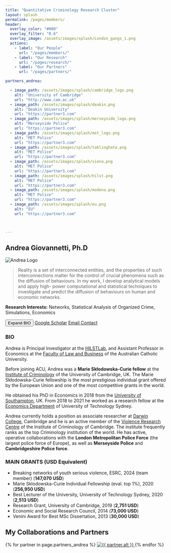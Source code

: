 ```yaml
---
title: "Quantitative Criminology Research Cluster"
layout: splash
permalink: /pages/members/
header:
  overlay_color: "#000"
  overlay_filter: "0.6"
  overlay_image: /assets/images/splash/London_gangs_1.png
  actions:
    - label: "Our People"
      url: "/pages/members/"
    - label: "Our Research"
      url: "/pages/research/"
    - label: "Our Partners"
      url: "/pages/partners/"

partners_andrea:

  - image_path: /assets/images/splash/cambridge_logo.png
    alt: "University of Cambridge"
    url: "http://www.cam.ac.uk"
  - image_path: /assets/images/splash/deakin.png
    alt: "Deakin University"
    url: "https://partner3.com"
  - image_path: /assets/images/splash/merseyside_logo.png
    alt: "Merseyside Police"
    url: "https://partner3.com"
  - image_path: /assets/images/splash/met_logo.png
    alt: "MET Police"
    url: "https://partner3.com"
  - image_path: /assets/images/splash/taklinghate.png
    alt: "MET Police"
    url: "https://partner3.com"
  - image_path: /assets/images/splash/siena.png
    alt: "MET Police"
    url: "https://partner3.com"
  - image_path: /assets/images/splash/hilst.png
    alt: "MET Police"
    url: "https://partner3.com"
  - image_path: /assets/images/splash/modena.png
    alt: "MET Police"
    url: "https://partner3.com"
  - image_path: /assets/images/splash/eu.png
    alt: "EU"
    url: "https://partner3.com"



---
```




<div class="profile-container">
  <div class="profile-card">
    <div class="profile-header">
      <h2>Andrea Giovannetti, Ph.D</h2>
    </div>
    <div class="profile-content">
      <img src="{{ site.baseurl }}/assets/images/andrea_logo.jpg" alt="Andrea Logo" class="profile-image">
      <div class="profile-text">
        <blockquote>
          Reality is a set of interconnected entities, and the properties of such interconnections matter for the control of crucial phenomena such as the diffusion of behaviours. In my work, I develop analytical models and apply high-	  power computational and statistical techniques to investigate and predict the diffusion of behaviours on human and economic networks.
        </blockquote>
        <p class="research-interests"><b>Research Interests:</b> Networks, Statistical Analysis of Organized Crime, Simulations, Economics</p>
        <div class="button-container">
          <button id="expand-bio-button" class="button">Expand BIO</button>
          <a href="https://scholar.google.com.au/citations?user=HileARUAAAAJ&hl=it" class="button">Google Scholar</a>
          <a href="mailto:andrea.giovannetti@acu.edu.au" class="button">Email Contact</a>
        </div>
      </div>
    </div>
  </div>
</div>

<div id="full-bio" class="profile-full-bio">
  <h3>BIO</h3>
  <p>Andrea is Principal Investigator at the <a href="https://hilstlab.org/">HILSTLab</a>, and Assistant Professor in Economics at the <a href="https://www.acu.edu.au/about-acu/faculties-directorates-and-staff/faculty-of-law-and-business">Faculty of Law and Business</a> of the Australian Catholic University.</p>
  <p>Before joining ACU, Andrea was a <strong>Marie Skłodowska-Curie fellow</strong> at the <a href="https://www.crim.cam.ac.uk">Institute of Criminology</a> of the University of Cambridge, UK. The Marie Skłodowska-Curie fellowship is the most prestigious individual grant offered by the European Union and one of the most competitive grants in the world.</p>
  <p>He obtained his PhD in Economics in 2018 from the <a href="https://www.southampton.ac.uk/">University of Southampton</a>, UK. From 2018 to 2021 he worked as a research fellow at the <a href="https://www.uts.edu.au/about/uts-business-school/economics-department">Economics Department</a> of University of Technology Sydney.</p>
  <p>Andrea currently holds a position as associate researcher at <a href="https://www.darwin.cam.ac.uk/">Darwin College</a>, Cambridge and he is an active member of the <a href="https://www.vrc.crim.cam.ac.uk/">Violence Research Centre</a> of the Institute of Criminology of Cambridge. The institute frequently ranks as the top Criminology institution of the world. He has active, operative collaborations with the <strong>London Metropolitan Police Force</strong> (the largest police force of Europe), as well as <strong>Merseyside Police</strong> and <strong>Cambridgeshire Police force</strong>.</p>
  <h3>MAIN GRANTS (USD Equivalent)</h3>
  <ul>
    <li>Breaking networks of youth serious violence, ESRC, 2024 (team member) (<strong>147,070 USD</strong>)</li>
    <li>Marie Sklodowska-Curie Individual Fellowship (eval. top 1%), 2020 (<strong>256,950 USD</strong>)</li>
    <li>Best Lecturer of the University, University of Technology Sydney, 2020 (<strong>2,513 USD</strong>)</li>
    <li>Research Grant, University of Cambridge, 2019 (<strong>2,751 USD</strong>)</li>
    <li>Economic and Social Research Council, 2014 (<strong>73,000 USD</strong>)</li>
    <li>Venini Award for Best MSc Dissertation, 2013 (<strong>30,000 USD</strong>)</li>
  </ul>

<section class="partners">
  <h2>My Collaborations and Partners</h2>
  <div class="partners-container">
    {% for partner in page.partners_andrea %}
      <a href="{{ partner.url }}">
        <img src="{{ partner.image_path | relative_url }}" alt="{{ partner.alt }}">
      </a>
    {% endfor %}
  </div>
</section>


</div>

<script>
  document.addEventListener('DOMContentLoaded', function () {
    var expandButton = document.getElementById('expand-bio-button');
    var fullBio = document.getElementById('full-bio');

    expandButton.addEventListener('click', function (e) {
      e.preventDefault();
      if (fullBio.style.display === 'none' || fullBio.style.display === '') {
        fullBio.style.display = 'block';
        expandButton.textContent = 'Collapse BIO';
      } else {
        fullBio.style.display = 'none';
        expandButton.textContent = 'Expand BIO';
      }
    });
  });
</script>